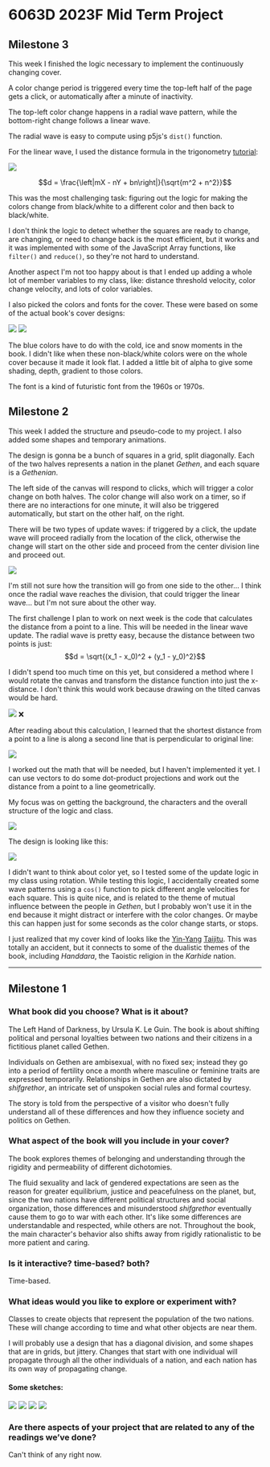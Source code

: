 # 6063D 2023F Mid Term Project

## Milestone 3

This week I finished the logic necessary to implement the continuously changing cover.

A color change period is triggered every time the top-left half of the page gets a click, or automatically after a minute of inactivity.

The top-left color change happens in a radial wave pattern, while the bottom-right change follows a linear wave.

The radial wave is easy to compute using p5js's ```dist()``` function.

For the linear wave, I used the distance formula in the trigonometry [tutorial]():

![](./imgs/mid-term-03_00.jpg)

$$d = \frac{\left|mX - nY + bn\right|}{\sqrt{m^2 + n^2}}$$

This was the most challenging task: figuring out the logic for making the colors change from black/white to a different color and then back to black/white.

I don't think the logic to detect whether the squares are ready to change, are changing, or need to change back is the most efficient, but it works and it was implemented with some of the JavaScript Array functions, like ```filter()``` and ```reduce()```, so they're not hard to understand.

Another aspect I'm not too happy about is that I ended up adding a whole lot of member variables to my class, like: distance threshold velocity, color change velocity, and lots of color variables.

I also picked the colors and fonts for the cover. These were based on some of the actual book's cover designs:

![](./imgs/mid-term-03_cover-00.jpg)
![](./imgs/mid-term-03_cover-01.jpg)

The blue colors have to do with the cold, ice and snow moments in the book. I didn't like when these non-black/white colors were on the whole cover because it made it look flat. I added a little bit of alpha to give some shading, depth, gradient to those colors.

The font is a kind of futuristic font from the 1960s or 1970s.


## Milestone 2

This week I added the structure and pseudo-code to my project. I also added some shapes and temporary animations.

The design is gonna be a bunch of squares in a grid, split diagonally. Each of the two halves represents a nation in the planet *Gethen*, and each square is a *Gethenian*.

The left side of the canvas will respond to clicks, which will trigger a color change on both halves. The color change will also work on a timer, so if there are no interactions for one minute, it will also be triggered automatically, but start on the other half, on the right.

There will be two types of update waves: if triggered by a click, the update wave will proceed radially from the location of the click, otherwise the change will start on the other side and proceed from the center division line and proceed out.

![](./imgs/mid-term-02_00.jpg)

I'm still not sure how the transition will go from one side to the other... I think once the radial wave reaches the division, that could trigger the linear wave... but I'm not sure about the other way.

The first challenge I plan to work on next week is the code that calculates the distance from a point to a line. This will be needed in the linear wave update. The radial wave is pretty easy, because the distance between two points is just: $$d = \sqrt{(x_1 - x_0)^2 + (y_1 - y_0)^2}$$

I didn't spend too much time on this yet, but considered a method where I would rotate the canvas and transform the distance function into just the x-distance. I don't think this would work because drawing on the tilted canvas would be hard.

![](./imgs/mid-term-02_01.jpg) ❌

After reading about this calculation, I learned that the shortest distance from a point to a line is along a second line that is perpendicular to original line:

![](./imgs/mid-term-02_02.jpg)

I worked out the math that will be needed, but I haven't implemented it yet. I can use vectors to do some dot-product projections and work out the distance from a point to a line geometrically.

My focus was on getting the background, the characters and the overall structure of the logic and class.

![](./imgs/mid-term-02_03.jpg)

The design is looking like this:

![](./imgs/mid-term-02_04.jpg)

I didn't want to think about color yet, so I tested some of the update logic in my class using rotation. While testing this logic, I accidentally created some wave patterns using a ```cos()``` function to pick different angle velocities for each square. This is quite nice, and is related to the theme of mutual influence between the people in *Gethen*, but I probably won't use it in the end because it might distract or interfere with the color changes. Or maybe this can happen just for some seconds as the color change starts, or stops.

I just realized that my cover kind of looks like the [Yin-Yang](https://en.wikipedia.org/wiki/Yin_and_yang) [Taijitu](https://en.wikipedia.org/wiki/Taijitu). This was totally an accident, but it connects to some of the dualistic themes of the book, including *Handdara*, the Taoistic religion in the *Karhide* nation.

---
## Milestone 1

### What book did you choose? What is it about?
The Left Hand of Darkness, by Ursula K. Le Guin. The book is about shifting political and personal loyalties between two nations and their citizens in a fictitious planet called Gethen.

Individuals on Gethen are ambisexual, with no fixed sex; instead they go into a period of fertility once a month where masculine or feminine traits are expressed temporarily. Relationships in Gethen are also dictated by *shifgrethor*, an intricate set of unspoken social rules and formal courtesy.

The story is told from the perspective of a visitor who doesn't fully understand all of these differences and how they influence society and politics on Gethen.

### What aspect of the book will you include in your cover?
The book explores themes of belonging and understanding through the rigidity and permeability of different dichotomies. 

The fluid sexuality and lack of gendered expectations are seen as the reason for greater equilibrium, justice and peacefulness on the planet, but, since the two nations have different political structures and social organization, those differences and misunderstood *shifgrethor* eventually cause them to go to war with each other. It's like some differences are understandable and respected, while others are not. Throughout the book, the main character's behavior also shifts away from rigidly rationalistic to be more patient and caring.

### Is it interactive? time-based? both?
Time-based.

### What ideas would you like to explore or experiment with?
Classes to create objects that represent the population of the two nations. These will change according to time and what other objects are near them.

I will probably use a design that has a diagonal division, and some shapes that are in grids, but jittery. Changes that start with one individual will propagate through all the other individuals of a nation, and each nation has its own way of propagating change.

#### Some sketches:
![](./imgs/mid-term-01_00.jpg)
![](./imgs/mid-term-01_01.jpg)
![](./imgs/mid-term-01_02.jpg)
![](./imgs/mid-term-01_03.jpg)

### Are there aspects of your project that are related to any of the readings we’ve done?
Can't think of any right now.
